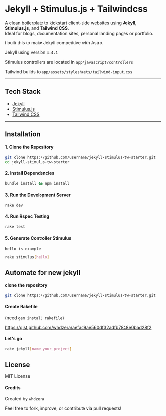 # Jekyll + Stimulus.js + Tailwindcss

A clean boilerplate to kickstart client-side websites using **Jekyll**, **Stimulus.js**, and **Tailwind CSS**.  
Ideal for blogs, documentation sites, personal landing pages or portfolio.

I built this to make Jekyll competitive with Astro.

Jekyll using version `4.4.1`

Stimulus controllers are located in `app/javascript/controllers`

Tailwind builds to `app/assets/stylesheets/tailwind-input.css`

---

## Tech Stack

- [Jekyll](https://jekyllrb.com/)
- [Stimulus.js](https://stimulus.hotwired.dev/)
- [Tailwind CSS](https://tailwindcss.com/) 

---

## Installation

#### 1. Clone the Repository

```bash
git clone https://github.com/username/jekyll-stimulus-tw-starter.git
cd jekyll-stimulus-tw-starter
```

#### 2. Install Dependencies
```bash
bundle install && npm install
```

#### 3. Run the Development Server
```bash
rake dev
```

#### 4. Run Rspec Testing
```bash
rake test
```

#### 5. Generate Controller Stimulus
`hello is example`
```bash
rake stimulus[hello]
```

## Automate for new jekyll

#### clone the repository
```bash
git clone https://github.com/username/jekyll-stimulus-tw-starter.git
```

#### Create Rakefile 
(need `gem install rakefile`)

https://gist.github.com/whdzera/aefad9ae560df32adfb7848e0bad28f2

#### Let's go
```bash
rake jekyll[name_your_project]
```

## License

MIT License

#### Credits

Created by `whdzera`

Feel free to fork, improve, or contribute via pull requests!
